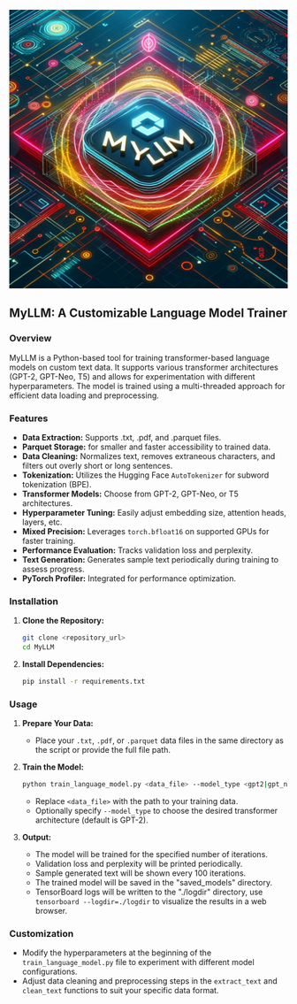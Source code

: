 ![MyLLM](_fd23d3d2-3422-46a1-b15d-f6ecd4a65d4c.jpg)
## MyLLM: A Customizable Language Model Trainer

### Overview

MyLLM is a Python-based tool for training transformer-based language models on custom text data. It supports various transformer architectures (GPT-2, GPT-Neo, T5) and allows for experimentation with different hyperparameters. The model is trained using a multi-threaded approach for efficient data loading and preprocessing.

### Features

* **Data Extraction:** Supports .txt, .pdf, and .parquet files.
* **Parquet Storage:** for smaller and faster accessibility to trained data.
* **Data Cleaning:** Normalizes text, removes extraneous characters, and filters out overly short or long sentences.
* **Tokenization:** Utilizes the Hugging Face `AutoTokenizer` for subword tokenization (BPE).
* **Transformer Models:** Choose from GPT-2, GPT-Neo, or T5 architectures.
* **Hyperparameter Tuning:** Easily adjust embedding size, attention heads, layers, etc.
* **Mixed Precision:**  Leverages `torch.bfloat16` on supported GPUs for faster training.
* **Performance Evaluation:**  Tracks validation loss and perplexity.
* **Text Generation:** Generates sample text periodically during training to assess progress.
* **PyTorch Profiler:** Integrated for performance optimization.

### Installation

1. **Clone the Repository:**
   ```bash
   git clone <repository_url>
   cd MyLLM
   ```

2. **Install Dependencies:**
   ```bash
   pip install -r requirements.txt
   ```

### Usage

1. **Prepare Your Data:**
   - Place your `.txt`, `.pdf`, or `.parquet` data files in the same directory as the script or provide the full file path.

2. **Train the Model:**
   ```bash
   python train_language_model.py <data_file> --model_type <gpt2|gpt_neo|t5>
   ```
   * Replace `<data_file>` with the path to your training data.
   * Optionally specify `--model_type` to choose the desired transformer architecture (default is GPT-2).

3. **Output:**
   - The model will be trained for the specified number of iterations.
   - Validation loss and perplexity will be printed periodically.
   - Sample generated text will be shown every 100 iterations.
   - The trained model will be saved in the "saved_models" directory.
   - TensorBoard logs will be written to the "./logdir" directory, use `tensorboard --logdir=./logdir` to visualize the results in a web browser.

### Customization

* Modify the hyperparameters at the beginning of the `train_language_model.py` file to experiment with different model configurations.
* Adjust data cleaning and preprocessing steps in the `extract_text` and `clean_text` functions to suit your specific data format.
